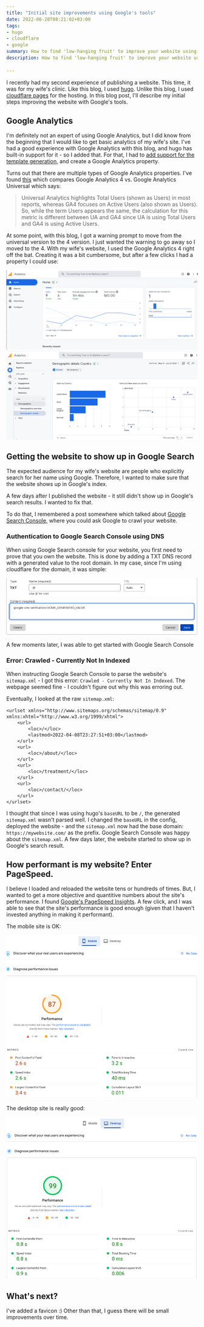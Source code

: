 ```yaml
---
title: "Initial site improvements using Google's tools"
date: 2022-06-28T08:21:02+03:00
tags: 
- hugo
- cloudflare
- google
summary: How to find 'low-hanging fruit' to improve your website using a few of Google's tools.
description: How to find 'low-hanging fruit' to improve your website using a few of Google's tools.

---
```


I recently had my second experience of publishing a website. This time, it was for my wife's clinic. Like this blog, I used [hugo](https://gohugo.io/). Unlike this blog, I used [cloudflare pages](https://pages.cloudflare.com/) for the hosting. In this blog post, I'll describe my initial steps improving the website with Google's tools. 

## Google Analytics

I'm definitely not an expert of using Google Analytics, but I did know from the beginning that I would like to get basic analytics of my wife's site. I've had a good experience with Google Analytics with this blog, and hugo has built-in support for it - so I added that. For that, I had to [add support for the template generation](https://github.com/bugok/hugo-html5up-alpha/commit/2ca8d9101f293ca711551d70984c90270e4541c0), and create a Google Analytics property. 

Turns out that there are multiple types of Google Analytics properties. I've found [this](https://support.google.com/analytics/answer/11986666?hl=en#zippy=%2Cin-this-article) which compares Google Analytics 4 vs. Google Analytics Universal which says: 

> Universal Analytics highlights Total Users (shown as Users) in most reports, whereas GA4 focuses on Active Users (also shown as Users). So, while the term Users appears the same, the calculation for this metric is different between UA and GA4 since UA is using Total Users and GA4 is using Active Users. 

At some point, with this blog, I got a warning prompt to move from the universal version to the 4 version. I just wanted the warning to go away so I moved to the 4. With my wife's website, I used the Google Analytics 4 right off the bat. Creating it was a bit cumbersome, but after a few clicks I had a property I could use: 

![](/google_analytics_1.png)
![](/google_analytics_2.png)

## Getting the website to show up in Google Search

The expected audience for my wife's website are people who explicitly search for her name using Google. Therefore, I wanted to make sure that the website shows up in Google's index. 

A few days after I published the website - it still didn't show up in Google's search results. I wanted to fix that.

To do that, I remembered a post somewhere which talked about [Google Search Console](https://search.google.com/search-console/), where you could ask Google to crawl your website. 

### Authentication to Google Search Console using DNS

When using Google Search console for your website, you first need to prove that you own the website. This is done by adding a TXT DNS record with a generated value to the root domain. In my case, since I'm using cloudflare for the domain, it was simple: 

![](/cloudflare_dns_txt.png)

A few moments later, I was able to get started with Google Search Console

### Error: Crawled - Currently Not In Indexed

When instructing Google Search Console to parse the website's `sitemap.xml` - I got this error: `Crawled - Currently Not In Indexed`. The webpage seemed fine - I couldn't figure out why this was erroring out. 

Eventually, I looked at the raw `sitemap.xml`:

```lang=xml
<urlset xmlns="http://www.sitemaps.org/schemas/sitemap/0.9" xmlns:xhtml="http://www.w3.org/1999/xhtml">
	<url>
		<loc>/</loc>
		<lastmod>2022-04-08T23:27:51+03:00</lastmod>
	</url>
	<url>
		<loc>/about/</loc>
	</url>
	<url>
		<loc>/treatment/</loc>
	</url>
	<url>
		<loc>/contact/</loc>
	</url>
</urlset>
```

I thought that since I was using hugo's `baseURL` to be `/`, the generated `sitemap.xml` wasn't parsed well. I changed the `baseURL` in the config, deployed the website - and the `sitemap.xml` now had the base domain: `https://mywebsite.com/` as the prefix. Google Search Console was happy about the `sitemap.xml`. 
A few days later, the website started to show up in Google's search result. 

## How performant is my website? Enter PageSpeed.

I believe I loaded and reloaded the website tens or hundreds of times. But, I wanted to get a more objective and quantitive numbers about the site's performance. I found [Google's PageSpeed Insights](https://pagespeed.web.dev/). A few click, and I was able to see that the site's performance is good enough (given that I haven't invested anything in making it performant). 

The mobile site is OK: 

![](/pagespeed_mobile.png)

The desktop site is really good: 

![](/pagespeed_desktop.png)

## What's next? 

I've added a favicon :)
Other than that, I guess there will be small improvements over time.

